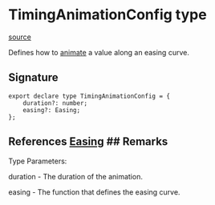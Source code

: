 # TimingAnimationConfig type

[source](https://developers.meta.com/horizon-worlds/reference/2.0.0/ui_timinganimationconfig)

Defines how to [animate](/horizon-worlds/reference/2.0.0/ui_animation_2) a value along an easing curve.

## Signature

```
export declare type TimingAnimationConfig = {
    duration?: number;
    easing?: Easing;
};
```

## References [Easing](/horizon-worlds/reference/2.0.0/ui_easing) ## Remarks

Type Parameters:

  

duration - The duration of the animation.

  

easing - The function that defines the easing curve.